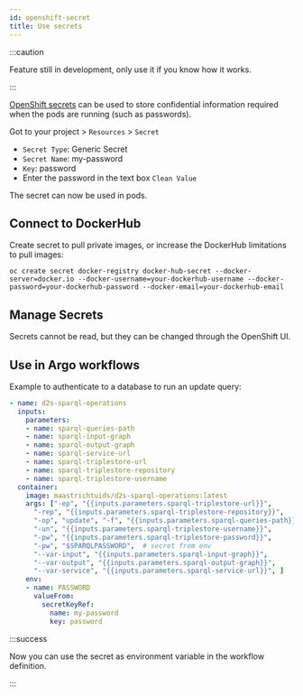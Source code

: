 ```yaml
---
id: openshift-secret
title: Use secrets
---
```


:::caution

Feature still in development, only use it if you know how it works.

:::

[OpenShift secrets](https://docs.openshift.com/enterprise/3.1/dev_guide/secrets.html) can be used to store confidential information required when the pods are running (such as passwords).

Got to your project > `Resources` > `Secret`

* `Secret Type`: Generic Secret
* `Secret Name`: my-password
* `Key`: password
* Enter the password in the text box `Clean Value`

The secret can now be used in pods. 

## Connect to DockerHub

Create secret to pull private images, or increase the DockerHub limitations to pull images:

```shell
oc create secret docker-registry docker-hub-secret --docker-server=docker.io --docker-username=your-dockerhub-username --docker-password=your-dockerhub-password --docker-email=your-dockerhub-email
```

## Manage Secrets

Secrets cannot be read, but they can be changed through the OpenShift UI.

## Use in Argo workflows

Example to authenticate to a database to run an update query:

```yaml
- name: d2s-sparql-operations
  inputs:
    parameters:
    - name: sparql-queries-path
    - name: sparql-input-graph
    - name: sparql-output-graph
    - name: sparql-service-url
    - name: sparql-triplestore-url
    - name: sparql-triplestore-repository
    - name: sparql-triplestore-username
  container:
    image: maastrichtuids/d2s-sparql-operations:latest
    args: ["-ep", "{{inputs.parameters.sparql-triplestore-url}}", 
      "-rep", "{{inputs.parameters.sparql-triplestore-repository}}", 
      "-op", "update", "-f", "{{inputs.parameters.sparql-queries-path}}",
      "-un", "{{inputs.parameters.sparql-triplestore-username}}", 
      "-pw", "{{inputs.parameters.sparql-triplestore-password}}",
      "-pw", "$SPARQLPASSWORD",  # secret from env
      "--var-input", "{{inputs.parameters.sparql-input-graph}}",
      "--var-output", "{{inputs.parameters.sparql-output-graph}}", 
      "--var-service", "{{inputs.parameters.sparql-service-url}}", ]
    env:
    - name: PASSWORD
      valueFrom:
        secretKeyRef:
          name: my-password
          key: password
```

:::success

Now you can use the secret as environment variable in the workflow definition.

:::